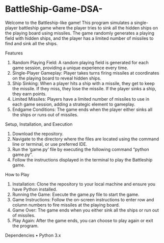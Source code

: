 # BattleShip-Game-DSA-
Welcome to the Battleship-like game! This program simulates a single-player battleship game where the player tries to sink all the hidden ships on the playing board using missiles. The game randomly generates a playing field with hidden ships, and the player has a limited number of missiles to find and sink all the ships.

Features
1.	Random Playing Field: A random playing field is generated for each game session, providing a unique experience every time.
2.	Single-Player Gameplay: Player takes turns firing missiles at coordinates on the playing board to reveal hidden ships.
3.	Ship Sinking: When a player hits a ship with a missile, they get to keep the missile. If they miss, they lose the missile. If the player sinks a ship, they earn points.
4.	Limited Missiles: Players have a limited number of missiles to use in each game session, adding a strategic element to gameplay.
5.	Endgame Conditions: The game ends when the player either sinks all the ships or runs out of missiles.

Setup, Installation, and Execution
1.	Download the repository.
2.	Navigate to the directory where the files are located using the command line or terminal, or use preferred IDE.
3.	Run the ‘game.py’ file by executing the following command “python game.py”.
4.	Follow the instructions displayed in the terminal to play the Battleship game.
   
How to Play
1.	Installation: Clone the repository to your local machine and ensure you have Python installed.
2.	Running the Game: Execute the game.py file to start the game.
3.	Game Instructions: Follow the on-screen instructions to enter row and column numbers to fire missiles at the playing board.
4.	Game Over: The game ends when you either sink all the ships or run out of missiles.
5.	Play Again: After the game ends, you can choose to play again or exit the program.
   
Dependencies
•	Python 3.x
